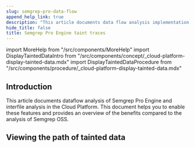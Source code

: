 ```yaml
---
slug: semgrep-pro-data-flow
append_help_link: true
description: "This article documents data flow analysis implementation in Semgrep Cloud Platform and helps you to enable and find it on the Findings page."
hide_title: false
title: Semgrep Pro Engine taint traces
---
```


import MoreHelp from "/src/components/MoreHelp"
import DisplayTaintedDataIntro from "/src/components/concept/_cloud-platform-display-tainted-data.mdx"
import DisplayTaintedDataProcedure from "/src/components/procedure/_cloud-platform-display-tainted-data.mdx"

## Introduction

This article documents dataflow analysis of Semgrep Pro Engine and interfile analysis in the Cloud Platform. This document helps you to enable these features and provides an overview of the benefits compared to the analysis of Semgrep OSS.

## Viewing the path of tainted data

<DisplayTaintedDataIntro />

<DisplayTaintedDataProcedure />

<MoreHelp />
